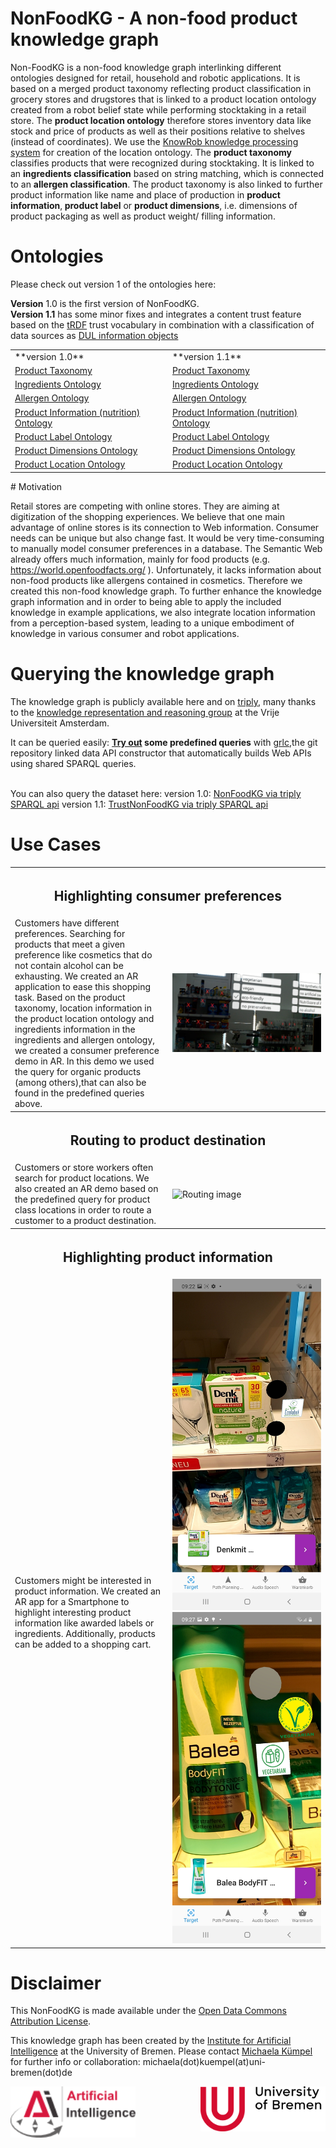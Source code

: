 
# NonFoodKG - A non-food product knowledge graph

Non-FoodKG is a non-food knowledge graph interlinking different ontologies designed for retail, household and robotic applications. It is based on a merged product taxonomy reflecting product classification in grocery stores and drugstores that is linked to a product location ontology created from a robot belief state while performing stocktaking in a retail store. The <b>product location ontology</b> therefore stores inventory data like stock and price of products as well as their positions relative to shelves (instead of coordinates). We use the <a href="http://knowrob.org/">KnowRob knowledge processing system</a> for creation of the location ontology. The <b>product taxonomy</b> classifies products that were recognized during stocktaking. It is linked to an <b>ingredients classification</b> based on string matching, which is connected to an <b>allergen classification</b>. The product taxonomy is also linked to further product information like name and place of production in <b>product information</b>,<b> product label</b> or <b>product dimensions</b>, i.e. dimensions of product packaging as well as product weight/ filling information. 

# Ontologies

Please check out version 1 of the ontologies here:

<b>Version</b> 1.0 is the first version of NonFoodKG.<br>
<b>Version 1.1</b> has some minor fixes and integrates a content trust feature based on the <a href="http://trdf.sourceforge.net/trustvocab.owl">tRDF</a> trust vocabulary in combination with a classification of data sources as <a href="http://www.ontologydesignpatterns.org/ont/dul/DUL.owl">DUL information objects</a>
<table> 
  <tr>
    <td>**version 1.0**</td><td>**version 1.1**</td> </tr>
<tr>
  <td><a href="https://raw.githubusercontent.com/K4R-IAI/AllIn-NonFoodKG/master/WebGraph/1.0/ProductTaxonomy.owl">Product Taxonomy</a></td>
  <td><a href="https://raw.githubusercontent.com/K4R-IAI/AllIn-NonFoodKG/master/WebGraph/1.1/ProductTaxonomy.owl">Product Taxonomy</a></td>
  </tr>
<tr>
<td><a href="https://raw.githubusercontent.com/K4R-IAI/AllIn-NonFoodKG/master/WebGraph/1.0/Ingredients.owl">Ingredients Ontology</a></td>
<td><a href="https://raw.githubusercontent.com/K4R-IAI/AllIn-NonFoodKG/master/WebGraph/1.1/Ingredients.owl">Ingredients Ontology</a></td>
  </tr>
  <tr>
<td><a href="https://raw.githubusercontent.com/K4R-IAI/AllIn-NonFoodKG/master/WebGraph/1.0/Allergen.owl">Allergen Ontology</a></td>
<td><a href="https://raw.githubusercontent.com/K4R-IAI/AllIn-NonFoodKG/master/WebGraph/1.1/Allergen.owl">Allergen Ontology</a></td>
  </tr>
  <tr>
<td><a href="https://raw.githubusercontent.com/K4R-IAI/AllIn-NonFoodKG/master/WebGraph/1.0/ProductInfo.owl">Product Information (nutrition) Ontology</a></td>
<td><a href="https://raw.githubusercontent.com/K4R-IAI/AllIn-NonFoodKG/master/WebGraph/1.1/ProductInfo.owl">Product Information (nutrition) Ontology</a></td>
  </tr>
  <tr>
<td><a href="https://raw.githubusercontent.com/K4R-IAI/AllIn-NonFoodKG/master/WebGraph/1.0/Label.owl">Product Label Ontology</a></td>
<td><a href="https://raw.githubusercontent.com/K4R-IAI/AllIn-NonFoodKG/master/WebGraph/1.1/Label.owl">Product Label Ontology</a></td>
</tr>
  <tr>
<td><a href="https://raw.githubusercontent.com/K4R-IAI/AllIn-NonFoodKG/master/WebGraph/1.0/ProductDimensions.owl">Product Dimensions Ontology</a></td>
<td><a href="https://raw.githubusercontent.com/K4R-IAI/AllIn-NonFoodKG/master/WebGraph/1.1/ProductDimensions.owl">Product Dimensions Ontology</a></td>
  </tr>
  <tr>
<td><a href="https://raw.githubusercontent.com/K4R-IAI/AllIn-NonFoodKG/master/WebGraph/1.0/ProductToShelf.owl">Product Location Ontology</a></td>
<td><a href="https://raw.githubusercontent.com/K4R-IAI/AllIn-NonFoodKG/master/WebGraph/1.1/ProductToShelf.owl">Product Location Ontology</a></td>
  </tr>
  </table>
# Motivation

Retail stores are competing with online stores. They are aiming at digitization of the shopping experiences. We believe that one main advantage of online stores is its connection to Web information. Consumer needs can be unique but also change fast. It would be very time-consuming to manually model consumer preferences in a database. The Semantic Web already offers much information, mainly for food products (e.g. https://world.openfoodfacts.org/ ). Unfortunately, it lacks information about non-food products like allergens contained in cosmetics. Therefore we created this non-food knowledge graph. 
To further enhance the knowledge graph information and in order to being able to apply the included knowledge in example applications, we also integrate location information from a perception-based system, leading to a unique embodiment of knowledge in various consumer and robot applications.

# Querying the knowledge graph

The knowledge graph is publicly available here and on <a href="https://triply.cc/">triply</a>, many thanks to the <a href="https://krr.cs.vu.nl/">knowledge representation and reasoning group</a> at the Vrije Universiteit Amsterdam.

It can be queried easily: <b><a href="http://grlc.io/api/K4R-IAI/NonFoodKG/SPARQLfiles/"><b>Try out</b></a> some predefined queries</b> with <a href="https://github.com/CLARIAH/grlc">grlc</a>,the git repository linked data API constructor that automatically builds Web APIs using shared SPARQL queries. 

<br>
You can also query the dataset here: version 1.0: <a href="https://api.krr.triply.cc/datasets/mkumpel/NonFoodKG/services/NonFoodKG/sparql">NonFoodKG via triply SPARQL api</a>
version 1.1: <a href="https://api.krr.triply.cc/datasets/mkumpel/TrustNonFoodKG/services/TrustNonFoodKG/sparql">TrustNonFoodKG via triply SPARQL api</a>

# Use Cases

<table style="table-layout: fixed;width:100%;">
  <tr>
    <th colspan="2"><h2>Highlighting consumer preferences</h2></th>
  </tr>
  <tr>
    <td style="width:50%;">
Customers have different preferences. Searching for products that meet a given preference like cosmetics that do not contain alcohol can be exhausting. We created an AR application to ease this shopping task.
Based on the product taxonomy, location information in the product location ontology and ingredients information in the ingredients and allergen ontology, we created a consumer preference demo in AR.
      In this demo we used the query for organic products (among others),that can also be found in the predefined queries above.
</td>
  <td style="width:50%;">
<img src="UseCaseImg/HoloPreference.jpg" alt="highlighting"/>
  </td>
  </tr>
  <tr>
    <th colspan="2"><h2>Routing to product destination</h2></th>
  </tr>
  <tr>
    <td style="width:50%;">
Customers or store workers often search for product locations. We also created an AR demo based on the predefined query for product class locations in order to route a customer to a product destination.
    </td>
    <td style="width:50%;">
<img src="UseCaseImg/Routing.png" alt="Routing image"/>
    </td>
  </tr>
  <tr>
    <th colspan="2"><h2>Highlighting product information</h2></th>
  </tr>
  <tr>
    <td style="width:50%;">
Customers might be interested in product information. We created an AR app for a Smartphone to highlight interesting product information like awarded labels or ingredients. Additionally, products can be added to a shopping cart.
    </td>
    <td style="width:50%;">
<img src="UseCaseImg/DenkMitRecogsm.jpg" alt="recognized detergent"/>
      <img src="UseCaseImg/BaleaBodyFotRecogsm.jpg" alt="recognized bodylotion"/>
    </td>
  </tr>
  </table>

# Disclaimer

This NonFoodKG is made available under the <a href="http://opendatacommons.org/licenses/by/1.0/">Open Data Commons Attribution License</a>.


This knowledge graph has been created by the <a href="https://ai.uni-bremen.de/">Institute for Artificial Intelligence</a> at the University of Bremen. Please contact <a href="https://ai.uni-bremen.de/team/michaela_k%C3%BCmpel">Michaela Kümpel</a> for further info or collaboration: michaela(dot)kuempel(at)uni-bremen(dot)de

<img src="UseCaseImg/ai_logo.png" width="200"/><img align=right src="UseCaseImg/university_new.png" width="200"/>
